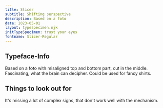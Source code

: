 ```yaml
---
title: Slicer
subtitle: Shifting perspective
description: Based on a foto
date: 2023-05-01
layout: typespecimen.njk
initTypeSpecimen: trust your eyes
fontname: Slicer-Regular
---
```


## Typeface-Info
Based on a foto with misaligned top and bottom part, cut in the middle. Fascinating, what the brain can decipher. Could be used for fancy shirts. 

## Things to look out for
It's missing a lot of complex signs, that don't work well with the mechanism. 